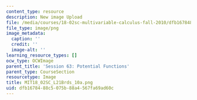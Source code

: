 ```yaml
---
content_type: resource
description: New image Upload
file: /media/courses/18-02sc-multivariable-calculus-fall-2010/dfb1678488c5075b88a4567fa69ad60c_MIT18_02SC_L21Brds_10a.png
file_type: image/png
image_metadata:
  caption: ''
  credit: ''
  image-alt: ''
learning_resource_types: []
ocw_type: OCWImage
parent_title: 'Session 63: Potential Functions'
parent_type: CourseSection
resourcetype: Image
title: MIT18_02SC_L21Brds_10a.png
uid: dfb16784-88c5-075b-88a4-567fa69ad60c
---
```

